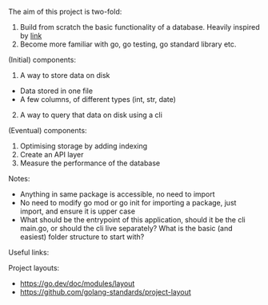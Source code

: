 The aim of this project is two-fold:

1. Build from scratch the basic functionality of a database. Heavily inspired by [link]()
2. Become more familiar with go, go testing, go standard library etc.

(Initial) components:

1. A way to store data on disk
-  Data stored in one file
-  A few columns, of different types (int, str, date)

2. A way to query that data on disk using a cli

(Eventual) components:

1. Optimising storage by adding indexing
2. Create an API layer
3. Measure the performance of the database


Notes:
- Anything in same package is accessible, no need to import
- No need to modify go mod or go init for importing a package, just import, and ensure it is upper case
- What should be the entrypoint of this application, should it be the cli main.go, or should the cli live separately? What is the basic (and easiest) folder structure to start with?


Useful links:

Project layouts:
- https://go.dev/doc/modules/layout
- https://github.com/golang-standards/project-layout 
